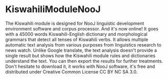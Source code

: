 # KiswahiliModuleNooJ
The Kiswahili module is designed for NooJ linguistic development environment software and corpus processor. And it's now online! It goes with a 45000 words Kiswahili-English dictionary and morphological grammars that detect all tenses of Kiswahili verbs. It allows multiple automatic text analysis from various purposes from linguistics research to news watch. Unlike Google translate, the text analysis doesn't provide a single result but shows how the Kiswahili module rules and dictionaries understand the text. You can then export the results for further treatments. Don't hesitate to download it, it works with NooJ software, it's free and distributed under Creative Common License CC BY NC SA 3.0.
